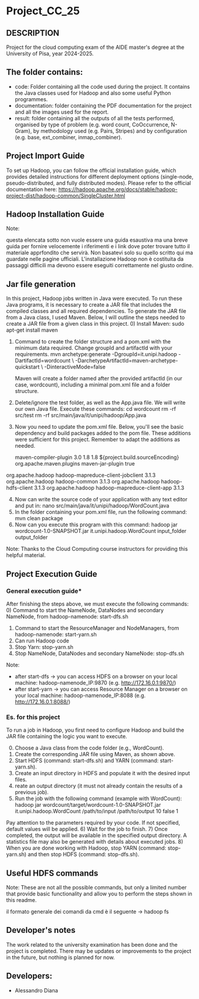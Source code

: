 # Project_CC_25
## **DESCRIPTION**  

Project for the cloud computing exam of the AIDE master's degree at the University of Pisa, year 2024-2025.

## **The folder contains:**  

- code: Folder containing all the code used during the project. It contains the Java classes used for Hadoop and also some useful Python programmes.
- documentation: folder containing the PDF documentation for the project and all the images used for the report.
- result: folder containing all the outputs of all the tests performed, organised by type of problem (e.g. word count, CoOccurrence, N-Gram), by methodology used (e.g. Pairs, Stripes) and by configuration (e.g. base, ext_combiner, inmap_combiner).

## **Project Import Guide**  

To set up Hadoop, you can follow the official installation guide, which provides detailed instructions for different deployment options (single-node, pseudo-distributed, and fully distributed modes). 
Please refer to the official documentation here: https://hadoop.apache.org/docs/stable/hadoop-project-dist/hadoop-common/SingleCluster.html

## **Hadoop Installation Guide**  

Note:

questa elencata sotto non vuole essere una guida esaustiva ma una breve guida per fornire velocemente i riferimenti e i link dove poter trovare tutto il materiale apprfondito che servirà. 
Non basatevi solo su quello scritto qui ma guardate nelle pagine ufficiali. L'installazione Hadoop non è costituita da passaggi difficili ma devono essere eseguiti correttamente nel giusto ordine.


## **Jar file generation**  

In this project, Hadoop jobs written in Java were executed. To run these Java programs, it is necessary to create a JAR file that includes the compiled classes and all required dependencies.
To generate the JAR file from a Java class, I used Maven. Below, I will outline the steps needed to create a JAR file from a given class in this project.
0) Install Maven: sudo apt-get install maven 
1) Command to create the folder structure and a pom.xml with the minimum data required. Change groupId and artifactId with your requirements.
	mvn archetype:generate -DgroupId=it.unipi.hadoop -DartifactId=wordcount \ 
                       -DarchetypeArtifactId=maven-archetype-quickstart \ 
                       -DinteractiveMode=false 
				
	Maven will create a folder named after the provided artifactId (in our case, wordcount), including a minimal pom.xml file and a folder structure.
2) Delete/ignore the test folder, as well as the App.java file. We will write our own Java file. Execute these commands:
	cd wordcount 
	rm -rf src/test 
	rm -rf src/main/java/it/unipi/hadoop/App.java 
3) Now you need to update the pom.xml file. Below, you'll see the basic dependency and build packages added to the pom file. These additions were sufficient for this project. 
   Remember to adapt the additions as needed.

	<build> 
    <plugins> 
      <plugin> 
        <artifactId>maven-compiler-plugin</artifactId> 
        <version>3.0</version> 
        <configuration> 
          <source>1.8</source> 
          <target>1.8</target> 
          <encoding>${project.build.sourceEncoding}</encoding> 
        </configuration> 
      </plugin> 
      <plugin> 
        <groupId>org.apache.maven.plugins</groupId> 
        <artifactId>maven-jar-plugin</artifactId> 
        <configuration> 
          <archive> 
            <manifest> 
              <addClasspath>true</addClasspath> 
            </manifest> 
          </archive> 
        </configuration> 
      </plugin> 
    </plugins> 
  </build>
  <dependencies> 
    <dependency> 
      <groupId>org.apache.hadoop</groupId> 
      <artifactId>hadoop-mapreduce-client-jobclient</artifactId> 
      <version>3.1.3</version> 
    </dependency> 
    <dependency> 
      <groupId>org.apache.hadoop</groupId> 
      <artifactId>hadoop-common</artifactId> 
      <version>3.1.3</version> 
    </dependency> 
    <dependency> 
      <groupId>org.apache.hadoop</groupId> 
      <artifactId>hadoop-hdfs-client</artifactId>       
	  <version>3.1.3</version> 
    </dependency> 
    <dependency> 
      <groupId>org.apache.hadoop</groupId> 
      <artifactId>hadoop-mapreduce-client-app</artifactId> 
      <version>3.1.3</version> 
    </dependency> 
  </dependencies> 

4) Now can write the source code of your application with any text editor and put in: nano src/main/java/it/unipi/hadoop/WordCount.java 
5) In the folder containing your pom.xml file, run the following command: mvn clean package 
6) Now can you execute this program with this command: hadoop jar wordcount-1.0-SNAPSHOT.jar it.unipi.hadoop.WordCount input_folder output_folder

Note: Thanks to the Cloud Computing course instructors for providing this helpful material.


## **Project Execution Guide**  

### **General execution guide***
After finishing the steps above, we must execute the following commands:
0) Command to start the NameNode, DataNodes and secondary NameNode, from hadoop-namenode:  start-dfs.sh 
1) Command to start the ResourceManager and NodeManagers, from hadoop-namenode: start-yarn.sh
2) Can run Hadoop code
3) Stop Yarn: stop-yarn.sh
4) Stop NameNode, DataNodes and secondary NameNode: stop-dfs.sh

Note: 
- after start-dfs -> you can access HDFS on a browser on your local machine: hadoop-namenode_IP:9870 (e.g. http://172.16.0.1:9870/)
- after start-yarn -> you can access Resource Manager on a browser on your local machine: hadoop-namenode_IP:8088 (e.g. http://172.16.0.1:8088/)

### **Es. for this project**

To run a job in Hadoop, you first need to configure Hadoop and build the JAR file containing the logic you want to execute.

0) Choose a Java class from the code folder (e.g., WordCount).
1) Create the corresponding JAR file using Maven, as shown above.
2) Start HDFS (command: start-dfs.sh) and YARN (command: start-yarn.sh).
3) Create an input directory in HDFS and populate it with the desired input files.
4) reate an output directory (it must not already contain the results of a previous job).
5) Run the job with the following command (example with WordCount):
hadoop jar wordcount/target/wordcount-1.0-SNAPSHOT.jar it.unipi.hadoop.WordCount /path/to/input /path/to/output 10 false 1

Pay attention to the parameters required by your code. If not specified, default values will be applied.
6) Wait for the job to finish.
7) Once completed, the output will be available in the specified output directory. A statistics file may also be generated with details about executed jobs.
8) When you are done working with Hadoop, stop YARN (command: stop-yarn.sh) and then stop HDFS (command: stop-dfs.sh).

## **Useful HDFS commands** 

Note: These are not all the possible commands, but only a limited number that provide basic functionality and allow you to perform the steps shown in this readme.

il formato generale dei comandi da cmd è il seguente -> hadoop fs <CMD> 

## **Developer's notes**  
  
The work related to the university examination has been done and the project is completed. 
There may be updates or improvements to the project in the future, but nothing is planned for now.

## **Developers:**  

- Alessandro Diana